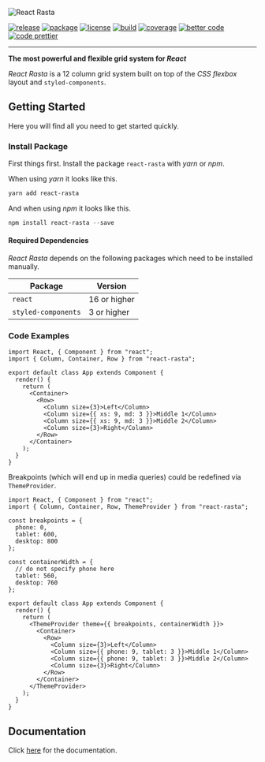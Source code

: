 ![React Rasta](https://cdn.rawgit.com/ChilliCream/react-rasta-logo/master/img/react-rasta-banner-light.svg)

[![release](https://img.shields.io/github/release/ChilliCream/react-rasta.svg)](https://github.com/ChilliCream/react-rasta/releases) [
![package](https://img.shields.io/npm/v/react-rasta.svg)](https://www.npmjs.com/package/react-rasta) [![license](https://img.shields.io/github/license/ChilliCream/react-rasta.svg)](https://github.com/ChilliCream/react-rasta/blob/master/LICENSE)
[![build](https://img.shields.io/circleci/project/github/ChilliCream/react-rasta.svg)](https://circleci.com/gh/ChilliCream/react-rasta/tree/master) [![coverage](https://img.shields.io/coveralls/ChilliCream/react-rasta.svg)](https://coveralls.io/github/ChilliCream/react-rasta?branch=master) [![better code](https://bettercodehub.com/edge/badge/ChilliCream/react-rasta)](https://bettercodehub.com/results/ChilliCream/react-rasta) [![code prettier](https://img.shields.io/badge/code_style-prettier-ff69b4.svg)](https://github.com/prettier/prettier)

---

**The most powerful and flexible grid system for _React_**

_React Rasta_ is a 12 column grid system built on top of the _CSS flexbox_ layout and `styled-components`.

## Getting Started

Here you will find all you need to get started quickly.

### Install Package

First things first. Install the package `react-rasta` with _yarn_ or _npm_.

When using _yarn_ it looks like this.

```powershell
yarn add react-rasta
```

And when using _npm_ it looks like this.

```powershell
npm install react-rasta --save
```

#### Required Dependencies

_React Rasta_ depends on the following packages which need to be installed manually.

| Package             | Version      |
| ------------------- | ------------ |
| `react`             | 16 or higher |
| `styled-components` | 3 or higher  |

### Code Examples

```tsx
import React, { Component } from "react";
import { Column, Container, Row } from "react-rasta";

export default class App extends Component {
  render() {
    return (
      <Container>
        <Row>
          <Column size={3}>Left</Column>
          <Column size={{ xs: 9, md: 3 }}>Middle 1</Column>
          <Column size={{ xs: 9, md: 3 }}>Middle 2</Column>
          <Column size={3}>Right</Column>
        </Row>
      </Container>
    );
  }
}
```

Breakpoints (which will end up in media queries) could be redefined via `ThemeProvider`.

```tsx
import React, { Component } from "react";
import { Column, Container, Row, ThemeProvider } from "react-rasta";

const breakpoints = {
  phone: 0,
  tablet: 600,
  desktop: 800
};

const containerWidth = {
  // do not specify phone here
  tablet: 560,
  desktop: 760
};

export default class App extends Component {
  render() {
    return (
      <ThemeProvider theme={{ breakpoints, containerWidth }}>
        <Container>
          <Row>
            <Column size={3}>Left</Column>
            <Column size={{ phone: 9, tablet: 3 }}>Middle 1</Column>
            <Column size={{ phone: 9, tablet: 3 }}>Middle 2</Column>
            <Column size={3}>Right</Column>
          </Row>
        </Container>
      </ThemeProvider>
    );
  }
}
```

## Documentation

Click [here](http://react-rasta.com) for the documentation.
